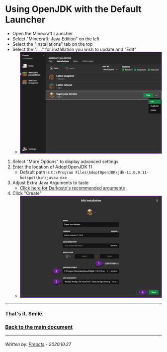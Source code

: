 # Using OpenJDK with the Default Launcher

- Open the Minecraft Launcher
- Select "Minecraft: Java Edition" on the left
- Select the "Installations" tab on the top
- Select the ". . ." for installation you wish to update and "Edit"
  - ![default01.png](/images/default01.png)

1. Select "More Options" to display advanced settings
2. Enter the location of AdoptOpenJDK 11
   - Default path is `C:\Program Files\AdoptOpenJDK\jdk-11.0.9.11-hotspot\bin\javaw.exe`
3. Adjust Extra Java Arguments to taste
   - [Click here for Darkosto's recommended arguments](https://pastebin.com/hWWUGGHQ)
4. Click "Create"
   - ![default02.png](/images/default02.png)

---

### That's it. Smile.

### [Back to the main document](README.md)

---

###### *Written by: [Preocts](https://github.com/Preocts) - 2020.10.27*